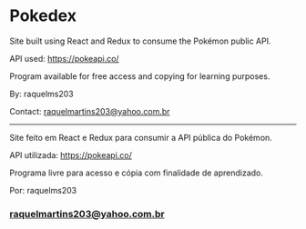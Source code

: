 # Pokedex

Site built using React and Redux to consume the Pokémon public API.

API used: https://pokeapi.co/

Program available for free access and copying for learning purposes.

By: raquelms203

Contact: raquelmartins203@yahoo.com.br

--------------------------------------------------------------------------------------------------------

Site feito em React e Redux para consumir a API pública do Pokémon.

API utilizada: https://pokeapi.co/

Programa livre para acesso e cópia com finalidade de aprendizado. 

Por: raquelms203 
### raquelmartins203@yahoo.com.br ###

